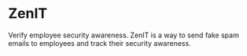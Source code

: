 # ZenIT
Verify employee security awareness.  ZenIT is a way to send fake spam emails to employees and track their security awareness.
